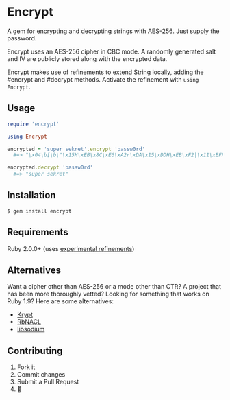 # Encrypt

A gem for encrypting and decrypting strings with AES-256. Just supply the password.

Encrypt uses an AES-256 cipher in CBC mode. A randomly generated salt and IV are publicly stored along with the encrypted data.

Encrypt makes use of refinements to extend String locally, adding the #encrypt and #decrypt methods. Activate the refinement with `using Encrypt`.

## Usage

```ruby
require 'encrypt'

using Encrypt

encrypted = 'super sekret'.encrypt 'passw0rd'
  #=> "\x04\b[\b\"\x15H\xEB\x8C\xE6\xA2r\xDA\x15\xDDH\xEB\xF2|\x11\xEFF\"\x15\xE9\xBB\xB1\xCEO\xB6Y\x19zk\xDD\xD5\x9A\xBD\x01\xF5\"\x11F/1\x1D;2g\xFC\xB8np\xBC"

encrypted.decrypt 'passw0rd'
  #=> "super sekret"
```

## Installation

    $ gem install encrypt
    
## Requirements

Ruby 2.0.0+ (uses [experimental refinements](http://www.ruby-doc.org/core-2.0/doc/syntax/refinements_rdoc.html))

## Alternatives

Want a cipher other than AES-256 or a mode other than CTR? A project that has been more thoroughly vetted? Looking for something that works on Ruby 1.9? Here are some alternatives:
* [Krypt](https://github.com/krypt/krypt#readme)
* [RbNACL](https://github.com/cryptosphere/rbnacl#readme)
* [libsodium](https://github.com/jedisct1/libsodium#readme)

## Contributing

1. Fork it
2. Commit changes
3. Submit a Pull Request
4.  :pineapple:

